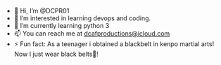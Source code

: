 - 👋 Hi, I’m @DCPR01
- 👀 I’m interested in learning devops and coding.
- 🌱 I’m currently learning python 3
- 📫 You can reach me at dcafproductions@icloud.com  
- ⚡ Fun fact: As a teenager i obtained a blackbelt in kenpo martial arts! Now I just wear black belts🤣!

<!---
DCPR01/DCPR01 is a ✨ special ✨ repository because its `README.md` (this file) appears on your GitHub profile.
You can click the Preview link to take a look at your changes.
--->
